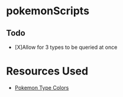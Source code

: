 # pokemonScripts

## Todo

* [X]Allow for 3 types to be queried at once

# Resources Used
* [Pokemon Type Colors](https://www.epidemicjohto.com/t882-type-colors-hex-colors)